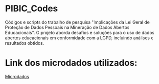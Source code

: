 # PIBIC_Codes
Códigos e scripts do trabalho de pesquisa "Implicações da Lei Geral de Proteção de Dados Pessoais na Mineração de Dados Abertos Educacionais". O projeto aborda desafios e soluções para o uso de dados abertos educacionais em conformidade com a LGPD, incluindo análises e resultados obtidos.

# Link dos microdados utilizados:  
[Microdados](https://drive.google.com/file/d/1-0jiF9J2kCZ6Yxs9wq8T5_i-HxLjSrfp/view?usp=sharing) 
